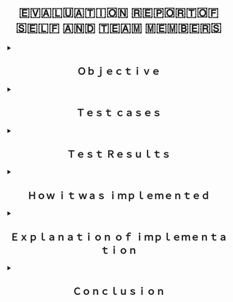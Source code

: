 <h1 align="center">🇪​​​​​🇻​​​​​🇦​​​​​🇱​​​​​🇺​​​​​🇦​​​​​🇹​​​​​🇮​​​​​🇴​​​​​🇳​​​​​ 🇷​​​​​🇪​​​​​🇵​​​​​🇴​​​​​🇷​​​​​🇹🇴‌🇫‌ 🇸‌🇪‌🇱‌🇫‌ 🇦‌🇳‌🇩‌ 🇹‌🇪‌🇦‌🇲‌ 🇲‌🇪‌🇲‌🇧‌🇪‌🇷‌🇸‌​​​​​</h1>

<details>
<summary><h2 align="center">Ｏｂｊｅｃｔｉｖｅ</h2></summary><br>

### The objective of the task was 
- Self analysis and analysis of team members performance based on different aspects.
- Finding average of everyone <strong><em> ```in points``` </em></strong>.
- Applying conditional formatting to highlight row of persons whose average is less than 2.5 with red color and in case of average greater than 3.5 green color. 
</details>

<details>
<summary><h2 align="center">Ｔｅｓｔ ｃａｓｅｓ</h2></summary>
<br>

|SrNo.| Different&nbsp;Test&nbsp;Cases | Desired&nbsp;Output | Actual&nbsp;Output  | Test&nbsp;Status(Pass/Fail) |
|-----|------|----------------|----------------|-------------|
|`1`|Testing VLOOKUP() function on a random cell with Value good|Print value  3|Printed value 3|Pass|
|`2`|Testing for Case-Sensitivity by replacing good with Good|Print value  3|Printed value 3|Pass|
|`3`|Testing VLOOKUP() function on entire row and storing its results in SUM() function to add all values generated by VLOOKUP() function for that particular row.|Sum of first row|Printed sum of first row|Pass|
|`4`|Testing if the formula works for every row|Sum of all rows in there respective sum column|Didn't printed value for any row except first row|Fail|
|`5`|Testing AVERAGE() function|Average of row|Printed average|Pass|
|`6`|Conditional Formatting|Highlight row with red whose average is less than 2.5 and with green in case of average greater than 3.5|Highlighted Accurately|Pass|

<!--### Test Case 1
- Testing VLOOKUP() function by implementing it to a random cell where i written value good.
### Test Case 2
- Checking for case-sensitivity by replacing good with Good.
### Test Case 3 
- Implementing VLOOKUP() function to entire row and storing its results in SUM() function to add all values generated by VLOOKUP() function for that particular row.
### Test Case 4
- Checking if the formula works for every row.
### Test Case 5
- Checking if the AVERAGE() function works as expected.
### Test Case 6
- Checking for conditional formatting
-->

</details>

<details>
<summary><h2 align="center">Ｔｅｓｔ Ｒｅｓｕｌｔｓ</h2></summary>
<br>

### Test Case 1 
- Succesfully worked as expected.
### Test Case 2
- Succesfully worked as expected.
### Test Case 3 
- Succesfully worked as expected.
### Test Case 4 
- Doesn't turn out very well it was only giving value for first row and in other rows it was throwing an error after looking at formula for second row i found out that it was also updating index values of my lookup table which i wanted to be constant in all rows so after a little bit of googling i found out that it can be achieved by putting a dollar sign in front of range of lookup table in formula.
### Test Case 5 
- Succesfully worked as expected.
### Test Case 6
- Succesfully worked as expected.

</details>

<details>
<summary><h2 align="center">Ｈｏｗ ｉｔ ｗａｓ ｉｍｐｌｅｍｅｎｔｅｄ</summary><br>

### It was implemented using:

- Attendance sheet of all persons and there github files to judge there performance.

- VLOOKUP() function
```
VLOOKUP( lookup_value, table_array, col_index_num, [range_lookup] )
```

- SUM() function
```
SUM( number1, [number2], ... )
```

- Average() function
```
AVERAGE( number1, [number2], ... )
```

- Conditional formatting

</details>

<details>
<summary><h2 align="center">Ｅｘｐｌａｎａｔｉｏｎ ｏｆ ｉｍｐｌｅｍｅｎｔａｔｉｏｎ</h2></summary>
<br>

### STEPS INVOLVED:

1 I viewed Attendance sheet of Team and there GitHub files based on which i have given them various values like Excellent, Very Good, Good, Satisfactory, Fair and Poor.

2 I used VLOOKUP() function to look up for values in a particular cell from a table array and assign it values corresponding to look up value from table array.

3 After that i used SUM() function in which i combined result of all VLOOKUP() function of a single row.

4 Finally i used AVERAGE() function on Sum() function values and got the desired result.

5 After getting average values of each person performance i used conditional formatting by selecting entire table and applied condition less than 2.5 on Average column values when the condition is true it will highlight entire row with red color and if it is greater than 3.5 than with green color. 
</details>



<details>
<summary><h2 align="center">Ｃｏｎｃｌｕｓｉｏｎ</h2></summary><br>
<!-- During this activity i learned about how a complex problem is solved by breaking it into smaller parts which makes it easy to understand and easy to solve.
This exercise was very interesting i also learned about VLOOKUP() function and its proper application to map a table for look up which is quite awesome and about conditional formatting and applied it to the best of my understanding. -->

## 𝓓𝓾𝓻𝓲𝓷𝓰 𝓽𝓱𝓲𝓼 𝓪𝓬𝓽𝓲𝓿𝓲𝓽𝔂 𝓲 𝓵𝓮𝓪𝓻𝓷𝓮𝓭 𝓪𝓫𝓸𝓾𝓽 𝓱𝓸𝔀 𝓪 𝓬𝓸𝓶𝓹𝓵𝓮𝔁 𝓹𝓻𝓸𝓫𝓵𝓮𝓶 𝓲𝓼 𝓼𝓸𝓵𝓿𝓮𝓭 𝓫𝔂 𝓫𝓻𝓮𝓪𝓴𝓲𝓷𝓰 𝓲𝓽 𝓲𝓷𝓽𝓸 𝓼𝓶𝓪𝓵𝓵𝓮𝓻 𝓹𝓪𝓻𝓽𝓼 𝔀𝓱𝓲𝓬𝓱 𝓶𝓪𝓴𝓮𝓼 𝓲𝓽 𝓮𝓪𝓼𝔂 𝓽𝓸 𝓾𝓷𝓭𝓮𝓻𝓼𝓽𝓪𝓷𝓭 𝓪𝓷𝓭 𝓮𝓪𝓼𝔂 𝓽𝓸 𝓼𝓸𝓵𝓿𝓮 𝓣𝓱𝓲𝓼 𝓮𝔁𝓮𝓻𝓬𝓲𝓼𝓮 𝔀𝓪𝓼 𝓿𝓮𝓻𝔂 𝓲𝓷𝓽𝓮𝓻𝓮𝓼𝓽𝓲𝓷𝓰 𝓲 𝓪𝓵𝓼𝓸 𝓵𝓮𝓪𝓻𝓷𝓮𝓭 𝓪𝓫𝓸𝓾𝓽 ```𝓥𝓛𝓞𝓞𝓚𝓤𝓟()``` 𝓯𝓾𝓷𝓬𝓽𝓲𝓸𝓷 𝓪𝓷𝓭 𝓲𝓽𝓼 𝓹𝓻𝓸𝓹𝓮𝓻 𝓪𝓹𝓹𝓵𝓲𝓬𝓪𝓽𝓲𝓸𝓷 𝓽𝓸 𝓶𝓪𝓹 𝓪 𝓽𝓪𝓫𝓵𝓮 𝓯𝓸𝓻 𝓵𝓸𝓸𝓴 𝓾𝓹 𝔀𝓱𝓲𝓬𝓱 𝓲𝓼 𝓺𝓾𝓲𝓽𝓮 𝓪𝔀𝓮𝓼𝓸𝓶𝓮 𝓪𝓷𝓭 𝓪𝓫𝓸𝓾𝓽 ```𝓒𝓸𝓷𝓭𝓲𝓽𝓲𝓸𝓷𝓪𝓵 𝓕𝓸𝓻𝓶𝓪𝓽𝓽𝓲𝓷𝓰``` 𝓪𝓷𝓭 𝓪𝓹𝓹𝓵𝓲𝓮𝓭 𝓲𝓽 𝓽𝓸 𝓽𝓱𝓮 𝓫𝓮𝓼𝓽 𝓸𝓯 𝓶𝔂 𝓾𝓷𝓭𝓮𝓻𝓼𝓽𝓪𝓷𝓭𝓲𝓷𝓰.
</details>


<!-- =VLOOKUP(What you want to look up, where you want to look for it, the column number in the range containing the value to return, return an Approximate or Exact match – indicated as 1/TRUE, or 0/FALSE) -->
